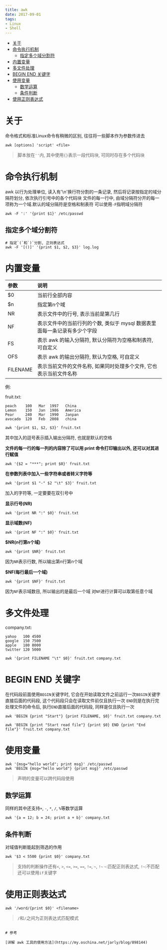 ```yaml
---
title: awk
date: 2017-09-01
tags:
- Linux
- Shell
---
```

<!-- TOC -->

- [关于](#关于)
- [命令执行机制](#命令执行机制)
	- [指定多个域分割符](#指定多个域分割符)
- [内置变量](#内置变量)
- [多文件处理](#多文件处理)
- [BEGIN END 关键字](#begin-end-关键字)
- [使用变量](#使用变量)
	- [数学运算](#数学运算)
	- [条件判断](#条件判断)
- [使用正则表达式](#使用正则表达式)

<!-- /TOC -->
# 关于

命令格式和标准Linux命令有稍微的区别, 往往将一些脚本作为参数传进去

```shell
awk [options] 'script' <file>
```

> 脚本放在`''`内, 其中使用`{}`表示一段代码块, 可同时存在多个代码块

# 命令执行机制

awk 以行为处理单位, 读入有'\n'换行符分割的一条记录, 然后将记录按指定的域分隔符划分, 依次执行引号中的各个代码块
文件的每一行中, 由域分隔符分开的每一项称为一个域.默认的域分隔符是空格和制表符
可以使用`-F`指明域分隔符

```
awk -F ':' '{print $1}' /etc/passwd
```

## 指定多个域分割符

```
# 指定`(`和`)`分割, 正则表达式
awk -F '[()]' '{print $1, $2, $3}' log.log
```


# 内置变量

|参数|说明|
|:--|:--|
|$0|当前行全部内容|
|$n|指定第n个域|
|NR|表示文件中的行号, 表示当前是第几行|
|NF|表示文件中的当前行列的个数, 类似于 mysql 数据表里面每一条记录有多少个字段|
|FS|表示 awk 的输入分隔符, 默认分隔符为空格和制表符, 可自定义|
|OFS|表示 awk 的输出分隔符, 默认为空格, 可自定义|
|FILENAME|表示当前文件的文件名称, 如果同时处理多个文件, 它也表示当前文件名称|

例:

fruit.txt:
```
peach    100   Mar  1997   China
Lemon    150   Jan  1986   America
Pear     240   Mar  1990   Janpan
avocado  120   Feb  2008   china
```

```
awk '{print $1, $2, $3}' fruit.txt
```
其中加入的逗号表示插入输出分隔符, 也就是默认的空格

__文件的每一行的每一列的内容除了可以用 print 命令打印输出以外, 还可以对其进行赋值__
```
awk '{$2 = "***"; print $0}' fruit.txt
```

__在参数列表中加入一些字符串或者转义字符等__

```
awk '{print $1 "-" $2 "\t" $3}' fruit.txt
```
加入的字符等, 一定要要在双引号中

__显示行号(NR)__

```
awk '{print NR ":" $0}' fruit.txt
```

__显示域数(NF)__

```
awk '{print NF ":" $0}' fruit.txt
```

__$NR(n行第n个域)__

```
awk '{print $NR}' fruit.txt
```
因为`NR`表示行数, 所以输出第n行第n个域

__$NF(每行最后一个域)__

```
awk '{print $NF}' fruit.txt
```
因为`NF`表示域数目, 所以输出的是最后一个域
对`NF`进行计算可以取第任意个域


# 多文件处理

company.txt:
```
yahoo   100 4500
google  150 7500
apple   180 8000
twitter 120 5000
```

```
awk '{print FILENAME "\t" $0}' fruit.txt company.txt
```

# BEGIN END 关键字

在代码段前面使用`BEGIN`关键字时, 它会在开始读取文件之前运行一次`BEGIN`关键字直接后面的代码段, 
这个代码段只会在读取文件前仅且执行一次
`END`则是在执行完处理文件的命令后, 执行`END`直接后面的代码段, 同样是仅且执行一次

```
awk 'BEGIN {print "Start"} {print FILENAME, $0}' fruit.txt company.txt
```
```
awk 'BEGIN {print "Start read file"} {print $0} END {print "End file"}' fruit.txt company.txt
```

# 使用变量

```shell
awk '{msg="hello world"; print msg}' /etc/passwd
awk 'BEGIN {msg="hello world"} {print msg}' /etc/passwd
```
> 声明的变量可以跨代码段使用

## 数学运算

同样的其中还支持`+`, `-`, `*`, `/`, `%`等数学运算
```
awk '{a = 12; b = 24; print a + b}' company.txt
```


## 条件判断

对域值判断能起到筛选的作用
```
awk '$3 < 5500 {print $0}' company.txt
```

> 支持的判断操作还有`<`, `>`, `<=`, `>=`, `==`, `!=`, `~`, `!~`
> `~`:匹配正则表达式, `!~`:不匹配
> 还可以使用`if`关键字

# 使用正则表达式

```
awk '/word/{print $0}' <filename>
```

> `/`和`/`之间为正则表达式匹配模式

```

# 参考

[详解 awk 工具的使用方法](https://my.oschina.net/jarly/blog/898144)
